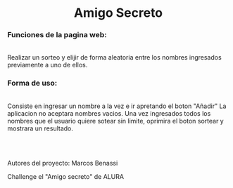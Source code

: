 
<h1 align="center">Amigo Secreto </h1>



<h3><strong>Funciones de la pagina web:</strong></h3></br>
Realizar un sorteo  y elijir de forma aleatoria  entre los nombres ingresados previamente a uno de ellos.

<h3><strong>Forma de uso:</strong></h3></br>
Consiste en ingresar un nombre a la vez e ir apretando el boton "Añadir"
La aplicacion no aceptara nombres vacios.
Una vez ingresados todos los nombres que el usuario quiere sotear sin limite, oprimira el boton sortear y mostrara un resultado.

</br></br>
<p>Autores del proyecto: Marcos Benassi</p>
<p>Challenge el "Amigo secreto" de ALURA</p>
